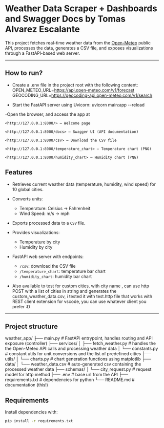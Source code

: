 # Weather Data Scraper + Dashboards and Swagger Docs by Tomas Alvarez Escalante

This project fetches real-time weather data from the [Open-Meteo](https://open-meteo.com/en/docs) public API, processes the data, generates a CSV file, and exposes visualizations through a FastAPI-based web server.

---

## How to run?

- Create a .env file in the project root with the following content:
    OPEN_METEO_URL=<https://api.open-meteo.com/v1/forecast>
    GEOCODING_URL=<https://geocoding-api.open-meteo.com/v1/search>

- Start the FastAPI server using Uvicorn:
    uvicorn main:app --reload

-Open the browser, and access the app at

    <http://127.0.0.1:8000/> – Welcome page

    <http://127.0.0.1:8000/docs> – Swagger UI (API documentation)

    <http://127.0.0.1:8000/csv> – Download the CSV file

    <http://127.0.0.1:8000/temperature_chart> – Temperature chart (PNG)

    <http://127.0.0.1:8000/humidity_chart> – Humidity chart (PNG)

## Features

- Retrieves current weather data (temperature, humidity, wind speed) for 10 global cities.
- Converts units:
  - Temperature: Celsius → Fahrenheit
  - Wind Speed: m/s → mph
- Exports processed data to a `CSV` file.
- Provides visualizations:
  - Temperature by city
  - Humidity by city
- FastAPI web server with endpoints:
  - `/csv`: download the CSV file
  - `/temperature_chart`: temperature bar chart
  - `/humidity_chart`: humidity bar chart

- Also available to test for custom cities, with city name , can use http POST with a list of cities in string and generates the    custom_weather_data.csv, i tested it with test.http file that works with REST client extension for vscode, you can use whatever client you prefer :D

---

## Project structure

weather_app/
├── main.py                  # FastAPI entrypoint, handles routing and API exposure  (controller)
├── services/
│   ├── fetch_weather.py     # handles the the Open-Meteo API calls and processing weather data
│   └── constants.py         # constant utils for unit conversions and the list of predefined cities
├── utils/
│   └── charts.py            # chart generation functions using matplotlib
├── data/
│   └── weather_data.csv     # auto-generated csv containing the processed weather data
├── schemas/
│   └── city_request.py      # request model for http method
├── .env                     # base url from the API
├── requirements.txt         # dependencies for python
└── README.md                # documentation (this!)

## Requirements

Install dependencies with:

```bash
pip install -r requirements.txt

